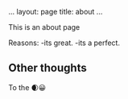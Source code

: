 ...
layout: page
title: about
...

This is an about page 

Reasons:
-its great.
-its a perfect.

## Other thoughts

To the 🌒😀
